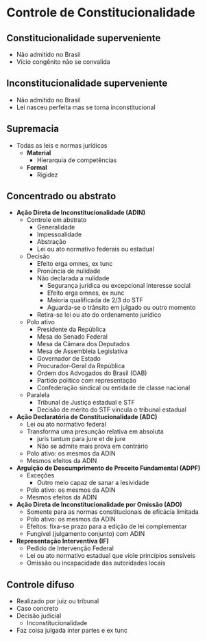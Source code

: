 # Controle de Constitucionalidade

## Constitucionalidade superveniente

- Não admitido no Brasil
- Vício congênito não se convalida

## Inconstitucionalidade superveniente

- Não admitido no Brasil
- Lei nasceu perfeita mas se torna inconstitucional

## Supremacia

- Todas as leis e normas jurídicas
  - **Material**
    - Hierarquia de competências
  - **Formal**
    - Rigidez

## Concentrado ou abstrato

- **Ação Direta de Inconstitucionalidade (ADIN)**
  - Controle em abstrato
    - Generalidade
    - Impessoalidade
    - Abstração
    - Lei ou ato normativo federais ou estadual
  - Decisão
    - Efeito erga omnes, ex tunc
    - Pronúncia de nulidade
    - Não declarada a nulidade
      - Segurança jurídica ou excepcional interesse social
      - Efeito erga omnes, ex nunc
      - Maioria qualificada de 2/3 do STF
      - Aguarda-se o trânsito em julgado ou outro momento
    - Retira-se lei ou ato do ordenamento jurídico
  - Polo ativo
    - Presidente da República
    - Mesa do Senado Federal
    - Mesa da Câmara dos Deputados
    - Mesa de Assembleia Legislativa
    - Governador de Estado
    - Procurador-Geral da República
    - Ordem dos Advogados do Brasil (OAB)
    - Partido político com representação
    - Confederação sindical ou entidade de classe nacional
  - Paralela
    - Tribunal de Justiça estadual e STF
    - Decisão de mérito do STF vincula o tribunal estadual
- **Ação Declaratória de Constitucionalidade (ADC)**
  - Lei ou ato normativo federal
  - Transforma uma presunção relativa em absoluta
    - juris tantum para jure et de jure
    - Não se admite mais prova em contrário
  - Polo ativo: os mesmos da ADIN
  - Mesmos efeitos da ADIN
- **Arguição de Descumprimento de Preceito Fundamental (ADPF)**
  - Exceções
    - Outro meio capaz de sanar a lesividade
  - Polo ativo: os mesmos da ADIN
  - Mesmos efeitos da ADIN
- **Ação Direta de Inconstitucionalidade por Omissão (ADO)**
  - Somente para as normas constitucionais de eficácia limitada
  - Polo ativo: os mesmos da ADIN
  - Efeitos: fixa-se prazo para a edição de lei complementar
  - Fungível (julgamento conjunto) com ADIN
- **Representação Interventiva (IF)**
  - Pedido de Intervenção Federal
  - Lei ou ato normativo estadual que viole princípios sensíveis
  - Omissão ou incapacidade das autoridades locais

## Controle difuso

- Realizado por juiz ou tribunal
- Caso concreto
- Decisão judicial
  - Inconstitucionalidade
- Faz coisa julgada inter partes e ex tunc
